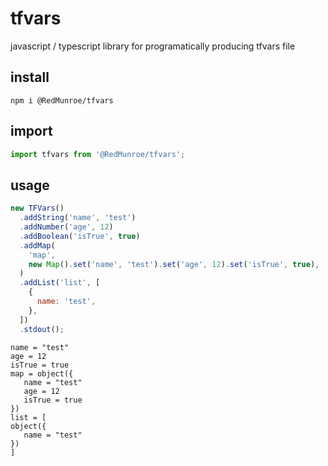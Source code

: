 # tfvars

javascript / typescript library for programatically producing tfvars file

## install

```shell
npm i @RedMunroe/tfvars
```

## import

```js
import tfvars from '@RedMunroe/tfvars';
```

## usage

```js
new TFVars()
  .addString('name', 'test')
  .addNumber('age', 12)
  .addBoolean('isTrue', true)
  .addMap(
    'map',
    new Map().set('name', 'test').set('age', 12).set('isTrue', true),
  )
  .addList('list', [
    {
      name: 'test',
    },
  ])
  .stdout();
```

```shell
name = "test"
age = 12
isTrue = true
map = object({
   name = "test"
   age = 12
   isTrue = true
})
list = [
object({
   name = "test"
})
]
```
